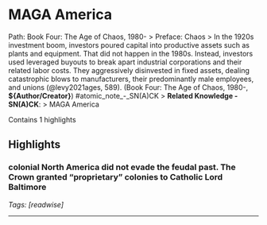 # MAGA America

Path: Book Four: The Age of Chaos, 1980- > Preface: Chaos > In the 1920s investment boom, investors poured capital into productive assets such as plants and equipment. That did not happen in the 1980s. Instead, investors used leveraged buyouts to break apart industrial corporations and their related labor costs. They aggressively disinvested in fixed assets, dealing catastrophic blows to manufacturers, their predominantly male employees, and unions (@levy2021ages, 589). (Book Four: The Age of Chaos, 1980-, __${Author/Creator}__) #atomic_note_-_SN(A)CK > **Related Knowledge - SN(A)CK**: > MAGA America

Contains 1 highlights

## Highlights

### colonial North America did not evade the feudal past. The Crown granted “proprietary” colonies to Catholic Lord Baltimore  
*Tags: [readwise]*

---

